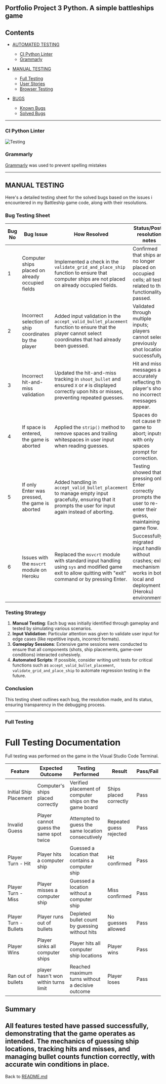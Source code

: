  ## Portfolio Project 3 Python. A simple battleships game


## Contents

* [AUTOMATED TESTING](#automated-testing)
    * [CI Python Linter](#CI-Python-Linter)
    * [Grammarly](#Grammarly)
    

* [MANUAL TESTING](#manual-testing)
    * [Full Testing](#full-testing)
    * [User Stories](#user-stories)
    * [Browser Testing](#browser-testing)

* [BUGS](#bugs)
    * [Known Bugs](#known-bugs)
    * [Solved Bugs](#solved-bugs)

---

### CI Python Linter

![Testing](assets/testing/images/)

### Grammarly

[Grammarly](https://www.grammarly.com/grammar-check) was used to prevent spelling mistakes

---

## MANUAL TESTING

Here's a detailed testing sheet for the solved bugs based on the issues i encountered in my Battleship game code, along with their resolutions. 

### Bug Testing Sheet

| Bug No | Bug Issue                                                              | How Resolved                                                                                                                 | Status/Post-resolution notes                                                                                                        |
|--------|------------------------------------------------------------------------|-----------------------------------------------------------------------------------------------------------------------------|-------------------------------------------------------------------------------------------------------------------------------------|
| 1      | Computer ships placed on already occupied fields                      | Implemented a check in the `validate_grid_and_place_ship` function to ensure that computer ships are not placed on already occupied fields.                             | Confirmed that ships are no longer placed on occupied cells; all tests related to this functionality passed.                       |
| 2      | Incorrect selection of ship coordinates by the player                  | Added input validation in the `accept_valid_bullet_placement` function to ensure that the player cannot select coordinates that had already been guessed.             | Validated through multiple inputs; players cannot select previously shot locations successfully.                                  |
| 3      | Incorrect hit-and-miss validation                                      | Updated the hit-and-miss tracking in `shoot_bullet` and ensured `X` or `#` is displayed correctly upon hits or misses, preventing repeated guesses. | Hit and miss messages are accurately reflecting the player's shot; no incorrect messages appear.                                     |
| 4      | If space is entered, the game is aborted                              | Applied the `strip()` method to remove spaces and trailing whitespaces in user input when reading guesses.                                              | Spaces do not cause the game to abort; inputs with only spaces prompt for correction.                                               |
| 5      | If only Enter was pressed, the game is aborted                        | Added handling in `accept_valid_bullet_placement` to manage empty input gracefully, ensuring that it prompts the user for input again instead of aborting.          | Testing showed that pressing only Enter correctly prompts the user to re-enter their guess, maintaining game flow.                  |
| 6      | Issues with the `msvcrt` module on Heroku                             | Replaced the `msvcrt` module with standard input handling using `sys` and modified game exit to allow quitting with "exit" command or by pressing Enter.           | Successfully migrated input handling without crashes; exit mechanism works in both local and deployment (Heroku) environments.       |

### Testing Strategy
1. **Manual Testing**: Each bug was initially identified through gameplay and tested by simulating various scenarios.
2. **Input Validation**: Particular attention was given to validate user input for edge cases (like repetitive inputs, incorrect formats).
3. **Gameplay Sessions**: Extensive game sessions were conducted to ensure that all components (shots, ship placements, game-over conditions) interacted cohesively.
4. **Automated Scripts**: If possible, consider writing unit tests for critical functions such as `accept_valid_bullet_placement`, `validate_grid_and_place_ship` to automate regression testing in the future.

### Conclusion
This testing sheet outlines each bug, the resolution made, and its status, ensuring transparency in the debugging process.

- - -

### Full Testing
# Full Testing Documentation

Full testing was performed on the game in the Visual Studio Code Terminal.

| Feature                  | Expected Outcome                            | Testing Performed                                   | Result                         | Pass/Fail |
| ------------------------ | ------------------------------------------ | ---------------------------------------------------    | -------------------------    | --------- |
| Initial Ship Placement   | Computer's ships placed correctly          | Verified placement of computer ships on the game board | Ships placed correctly       | Pass      |
| Invalid Guess            | Player cannot guess the same spot twice    | Attempted to guess the same location consecutively     | Repeated guess rejected      | Pass      |
| Player Turn - Hit        | Player hits a computer ship                | Guessed a location that contains a computer ship       | Hit confirmed                | Pass      |
| Player Turn - Miss       | Player misses a computer ship              | Guessed a location without a computer ship             | Miss confirmed               | Pass      |
| Player Turn - Bullets    | Player runs out of bullets                 | Depleted bullet count by guessing without hits         | No guesses allowed           | Pass      |
| Player Wins              | Player sinks all computer ships            | Player hits all computer ship locations                | Player wins                  | Pass      |
| Ran out of bullets       | player hasn't won within turns limit       | Reached maximum turns without a decisive outcome       | Player loses                 | Pass      |

## Summary
All features tested have passed successfully, demonstrating that the game operates as intended. The mechanics of guessing ship locations, tracking hits and misses, and managing bullet counts function correctly, with accurate win conditions in place.
---

Back to [README.md](README.md)